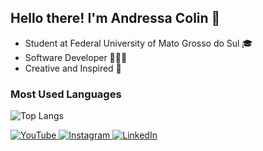 ## Hello there! I'm Andressa Colin 👋

- Student at Federal University of Mato Grosso do Sul 🎓
- Software Developer 👩🏽‍💻
- Creative and Inspired 🌱


### Most Used Languages
![Top Langs](https://github-readme-stats.vercel.app/api/top-langs/?username=andressacolin&layout=compact&theme=ambient_gradient)



<div>
  <a href="https://www.youtube.com/channel/UC2gQ8LIii5zTFekaiVBwhXQ" target="_blank">
    <img src="https://img.shields.io/badge/YouTube-FF0000?style=for-the-badge&logo=youtube&logoColor=white" alt="YouTube">
  </a>
  <a href="https://instagram.com/andressacolin" target="_blank">
    <img src="https://img.shields.io/badge/-Instagram-%23E4405F?style=for-the-badge&logo=instagram&logoColor=white" alt="Instagram">
  </a>
  <a href="https://www.linkedin.com/in/andressa-colin/" target="_blank">
    <img src="https://img.shields.io/badge/-LinkedIn-%230077B5?style=for-the-badge&logo=linkedin&logoColor=white" alt="LinkedIn">
  </a> 
</div>
